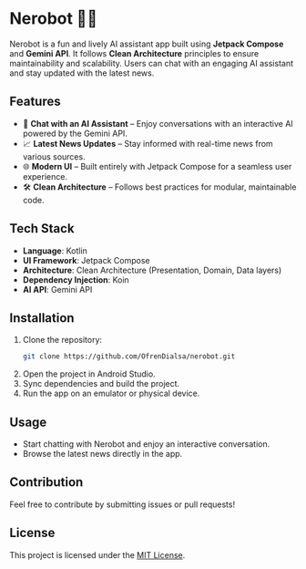 # Nerobot 🦎✨

Nerobot is a fun and lively AI assistant app built using **Jetpack Compose** and **Gemini API**. It follows **Clean Architecture** principles to ensure maintainability and scalability. Users can chat with an engaging AI assistant and stay updated with the latest news.

## Features
- 💬 **Chat with an AI Assistant** – Enjoy conversations with an interactive AI powered by the Gemini API.
- 📈 **Latest News Updates** – Stay informed with real-time news from various sources.
- 🌐 **Modern UI** – Built entirely with Jetpack Compose for a seamless user experience.
- 🛠️ **Clean Architecture** – Follows best practices for modular, maintainable code.

## Tech Stack
- **Language**: Kotlin
- **UI Framework**: Jetpack Compose
- **Architecture**: Clean Architecture (Presentation, Domain, Data layers)
- **Dependency Injection**: Koin
- **AI API**: Gemini API

## Installation
1. Clone the repository:
   ```sh
   git clone https://github.com/OfrenDialsa/nerobot.git
   ```
2. Open the project in Android Studio.
3. Sync dependencies and build the project.
4. Run the app on an emulator or physical device.

## Usage
- Start chatting with Nerobot and enjoy an interactive conversation.
- Browse the latest news directly in the app.

## Contribution
Feel free to contribute by submitting issues or pull requests!

## License
This project is licensed under the [MIT License](LICENSE).


